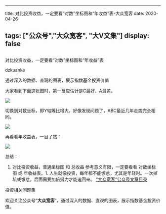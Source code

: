 
---
title:  对比投资收益，一定要看“对数”坐标图和“年收益”表-大众宽客
date: 2020-04-26

tags: ["公众号","大众宽客", "大V文集"]
display: false
---


## 



对比投资收益，一定要看“对数”坐标图和“年收益”表




dzkuanke




通过深入的数据、直观的图表，展示指数基金投资价值




大家看到下面这张图时，第一反应估计是C最好、A最差。

<img class="rich_pages js_insertlocalimg" data-ratio="0.8955696202531646" data-s="300,640" src="https://mmbiz.qpic.cn/mmbiz_png/PKw3FQPmhIgOMGFaibhJBbvZNlwk25y81tib6icvxtjOtNDOrppoRnOEbxOoQaia5GlP46iazXenHptX9HWgsfkKiabg/640?wx_fmt=png" data-type="png" data-w="632" style="">





切换到对数坐标，即Y轴等比增大，好像发现问题了，ABC最近几年走势完全相同。

<img class="rich_pages js_insertlocalimg" data-ratio="0.8987341772151899" data-s="300,640" src="https://mmbiz.qpic.cn/mmbiz_png/PKw3FQPmhIgOMGFaibhJBbvZNlwk25y81CPCyjyLE683Zn4DxgmtDicUfGC2icic8V9wBiavxaYuzibKhdpiaGDeUT5Bw/640?wx_fmt=png" data-type="png" data-w="632" style="">



再看看年收益表，一目了然：

<img class="rich_pages js_insertlocalimg" data-ratio="0.8333333333333334" data-s="300,640" src="https://mmbiz.qpic.cn/mmbiz_png/PKw3FQPmhIgOMGFaibhJBbvZNlwk25y81ZFpMtk7Vhy2pZaKvmAzVZw1zeSJz9LckXe1kEGT5WhicyL1vshyWNUw/640?wx_fmt=png" data-type="png" data-w="564" style="">



总结：
1. 对比投资收益，普通坐标图 和 总收益 参考意义有限，一定要看看&nbsp;对数坐标图&nbsp;或 年收益表。1. 人生就像投资，每年都不能懈怠，尤其是年轻时。一次掉坑或懈怠，后面需要加倍努力才能追回来。
[“大众宽客”公众号文章目录](http://mp.weixin.qq.com/s?__biz=MzAwMTc1MDcwNw==&amp;mid=2648275687&amp;idx=1&amp;sn=55190e4040acea0db1360e754ff4984f&amp;chksm=82f9393bb58eb02d28601824a8a664facdad48e227481f0726f60d9683c103cc0c9808b22ba9&amp;scene=21#wechat_redirect)

[投资相关问题集]()

欢迎关注公众号“**大众宽客**”，通过深入的数据、直观的图表，展示指数基金投资价值。









